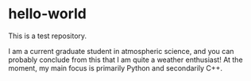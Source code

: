 # hello-world
This is a test repository.

I am a current graduate student in atmospheric science, and you can probably conclude from this that I am quite a weather enthusiast! At the moment, my main focus is primarily Python and secondarily C++.

